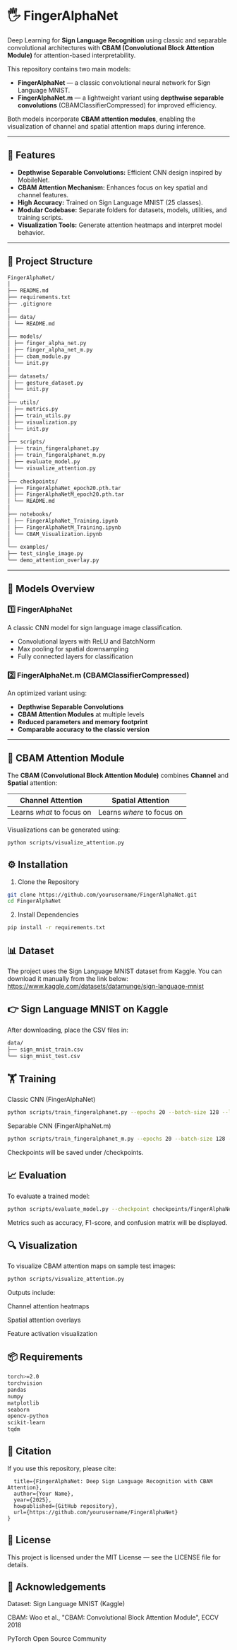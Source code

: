 # 🖐️ FingerAlphaNet

Deep Learning for **Sign Language Recognition** using classic and separable convolutional architectures with **CBAM (Convolutional Block Attention Module)** for attention-based interpretability.

This repository contains two main models:
- **FingerAlphaNet** — a classic convolutional neural network for Sign Language MNIST.
- **FingerAlphaNet.m** — a lightweight variant using **depthwise separable convolutions** (CBAMClassifierCompressed) for improved efficiency.

Both models incorporate **CBAM attention modules**, enabling the visualization of channel and spatial attention maps during inference.

---

## 🚀 Features

- **Depthwise Separable Convolutions:** Efficient CNN design inspired by MobileNet.
- **CBAM Attention Mechanism:** Enhances focus on key spatial and channel features.
- **High Accuracy:** Trained on Sign Language MNIST (25 classes).
- **Modular Codebase:** Separate folders for datasets, models, utilities, and training scripts.
- **Visualization Tools:** Generate attention heatmaps and interpret model behavior.

---

## 📂 Project Structure

```bash
FingerAlphaNet/
│
├── README.md
├── requirements.txt
├── .gitignore
│
├── data/
│ └── README.md
│
├── models/
│ ├── finger_alpha_net.py
│ ├── finger_alpha_net_m.py
│ ├── cbam_module.py
│ └── init.py
│
├── datasets/
│ ├── gesture_dataset.py
│ └── init.py
│
├── utils/
│ ├── metrics.py
│ ├── train_utils.py
│ ├── visualization.py
│ └── init.py
│
├── scripts/
│ ├── train_fingeralphanet.py
│ ├── train_fingeralphanet_m.py
│ ├── evaluate_model.py
│ └── visualize_attention.py
│
├── checkpoints/
│ ├── FingerAlphaNet_epoch20.pth.tar
│ ├── FingerAlphaNetM_epoch20.pth.tar
│ └── README.md
│
├── notebooks/
│ ├── FingerAlphaNet_Training.ipynb
│ ├── FingerAlphaNetM_Training.ipynb
│ └── CBAM_Visualization.ipynb
│
└── examples/
├── test_single_image.py
└── demo_attention_overlay.py
```

---

## 🧩 Models Overview

### **1️⃣ FingerAlphaNet**
A classic CNN model for sign language image classification.
- Convolutional layers with ReLU and BatchNorm  
- Max pooling for spatial downsampling  
- Fully connected layers for classification  

### **2️⃣ FingerAlphaNet.m (CBAMClassifierCompressed)**
An optimized variant using:
- **Depthwise Separable Convolutions**  
- **CBAM Attention Modules** at multiple levels  
- **Reduced parameters and memory footprint**  
- **Comparable accuracy to the classic version**

---

## 🧠 CBAM Attention Module

The **CBAM (Convolutional Block Attention Module)** combines **Channel** and **Spatial** attention:

| Channel Attention | Spatial Attention |
|--------------------|------------------|
| Learns *what* to focus on | Learns *where* to focus on |

Visualizations can be generated using:
```bash
python scripts/visualize_attention.py
```

## ⚙️ Installation
1. Clone the Repository
```bash
git clone https://github.com/yourusername/FingerAlphaNet.git
cd FingerAlphaNet
```

2. Install Dependencies
```bash
pip install -r requirements.txt
```
## 📊 Dataset

The project uses the Sign Language MNIST dataset from Kaggle.
You can download it manually from the link below:
https://www.kaggle.com/datasets/datamunge/sign-language-mnist

## 👉 Sign Language MNIST on Kaggle

After downloading, place the CSV files in:

```bash
data/
├── sign_mnist_train.csv
└── sign_mnist_test.csv
```

## 🏋️ Training
Classic CNN (FingerAlphaNet)
```bash
python scripts/train_fingeralphanet.py --epochs 20 --batch-size 128 --lr 1e-3
```

Separable CNN (FingerAlphaNet.m)
```bash
python scripts/train_fingeralphanet_m.py --epochs 20 --batch-size 128 --lr 1e-3
```

Checkpoints will be saved under /checkpoints.

## 📈 Evaluation

To evaluate a trained model:

```bash
python scripts/evaluate_model.py --checkpoint checkpoints/FingerAlphaNetM_epoch20.pth.tar
```

Metrics such as accuracy, F1-score, and confusion matrix will be displayed.

## 🔍 Visualization

To visualize CBAM attention maps on sample test images:

```bash
python scripts/visualize_attention.py
```

Outputs include:

Channel attention heatmaps

Spatial attention overlays

Feature activation visualization

## 📦 Requirements
```bash
torch>=2.0
torchvision
pandas
numpy
matplotlib
seaborn
opencv-python
scikit-learn
tqdm
```

## 🧾 Citation

If you use this repository, please cite:

```@misc{FingerAlphaNet2025,
  title={FingerAlphaNet: Deep Sign Language Recognition with CBAM Attention},
  author={Your Name},
  year={2025},
  howpublished={GitHub repository},
  url={https://github.com/yourusername/FingerAlphaNet}
}
```
## 🧰 License

This project is licensed under the MIT License — see the LICENSE file for details.

## 🌟 Acknowledgements

Dataset: Sign Language MNIST (Kaggle)

CBAM: Woo et al., "CBAM: Convolutional Block Attention Module", ECCV 2018

PyTorch Open Source Community
